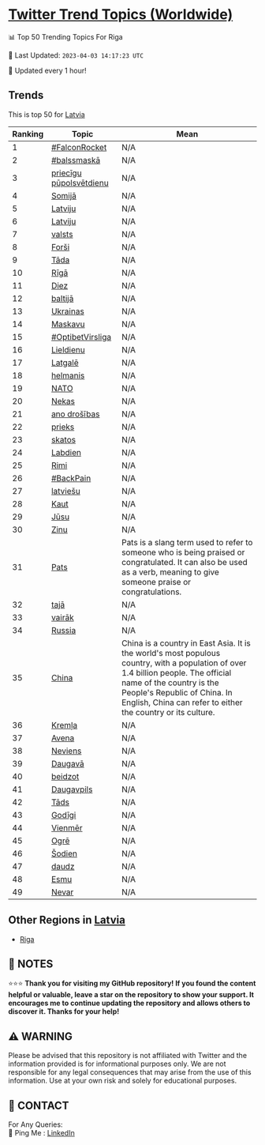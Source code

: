 [Twitter Trend Topics (Worldwide)](https://github.com/ErcinDedeoglu/Twitter-Trend-Topics)
==========


📊 Top 50 Trending Topics For Riga

📆 Last Updated: `2023-04-03 14:17:23 UTC`

🔧 Updated every 1 hour!


## Trends

This is top 50 for [Latvia](</Latvia>)

| Ranking | Topic | Mean |
| ------- | ------------ | ------------ |
| 1 | [#FalconRocket](http://twitter.com/search?q=%23FalconRocket) | N/A |
| 2 | [#balssmaskā](http://twitter.com/search?q=%23balssmask%c4%81) | N/A |
| 3 | [priecīgu pūpolsvētdienu](http://twitter.com/search?q=priec%c4%abgu+p%c5%abpolsv%c4%93tdienu) | N/A |
| 4 | [Somijā](http://twitter.com/search?q=Somij%c4%81) | N/A |
| 5 | [Latviju](http://twitter.com/search?q=Latviju) | N/A |
| 6 | [Latviju](http://twitter.com/search?q=Latviju) | N/A |
| 7 | [valsts](http://twitter.com/search?q=valsts) | N/A |
| 8 | [Forši](http://twitter.com/search?q=For%c5%a1i) | N/A |
| 9 | [Tāda](http://twitter.com/search?q=T%c4%81da) | N/A |
| 10 | [Rīgā](http://twitter.com/search?q=R%c4%abg%c4%81) | N/A |
| 11 | [Diez](http://twitter.com/search?q=Diez) | N/A |
| 12 | [baltijā](http://twitter.com/search?q=baltij%c4%81) | N/A |
| 13 | [Ukrainas](http://twitter.com/search?q=Ukrainas) | N/A |
| 14 | [Maskavu](http://twitter.com/search?q=Maskavu) | N/A |
| 15 | [#OptibetVirsliga](http://twitter.com/search?q=%23OptibetVirsliga) | N/A |
| 16 | [Lieldienu](http://twitter.com/search?q=Lieldienu) | N/A |
| 17 | [Latgalē](http://twitter.com/search?q=Latgal%c4%93) | N/A |
| 18 | [helmanis](http://twitter.com/search?q=helmanis) | N/A |
| 19 | [NATO](http://twitter.com/search?q=NATO) | N/A |
| 20 | [Nekas](http://twitter.com/search?q=Nekas) | N/A |
| 21 | [ano drošības](http://twitter.com/search?q=ano+dro%c5%a1%c4%abbas) | N/A |
| 22 | [prieks](http://twitter.com/search?q=prieks) | N/A |
| 23 | [skatos](http://twitter.com/search?q=skatos) | N/A |
| 24 | [Labdien](http://twitter.com/search?q=Labdien) | N/A |
| 25 | [Rimi](http://twitter.com/search?q=Rimi) | N/A |
| 26 | [#BackPain](http://twitter.com/search?q=%23BackPain) | N/A |
| 27 | [latviešu](http://twitter.com/search?q=latvie%c5%a1u) | N/A |
| 28 | [Kaut](http://twitter.com/search?q=Kaut) | N/A |
| 29 | [Jūsu](http://twitter.com/search?q=J%c5%absu) | N/A |
| 30 | [Zinu](http://twitter.com/search?q=Zinu) | N/A |
| 31 | [Pats](http://twitter.com/search?q=Pats) | Pats is a slang term used to refer to someone who is being praised or congratulated. It can also be used as a verb, meaning to give someone praise or congratulations. |
| 32 | [tajā](http://twitter.com/search?q=taj%c4%81) | N/A |
| 33 | [vairāk](http://twitter.com/search?q=vair%c4%81k) | N/A |
| 34 | [Russia](http://twitter.com/search?q=Russia) | N/A |
| 35 | [China](http://twitter.com/search?q=China) | China is a country in East Asia. It is the world's most populous country, with a population of over 1.4 billion people. The official name of the country is the People's Republic of China. In English, China can refer to either the country or its culture. |
| 36 | [Kremļa](http://twitter.com/search?q=Krem%c4%bca) | N/A |
| 37 | [Avena](http://twitter.com/search?q=Avena) | N/A |
| 38 | [Neviens](http://twitter.com/search?q=Neviens) | N/A |
| 39 | [Daugavā](http://twitter.com/search?q=Daugav%c4%81) | N/A |
| 40 | [beidzot](http://twitter.com/search?q=beidzot) | N/A |
| 41 | [Daugavpils](http://twitter.com/search?q=Daugavpils) | N/A |
| 42 | [Tāds](http://twitter.com/search?q=T%c4%81ds) | N/A |
| 43 | [Godīgi](http://twitter.com/search?q=God%c4%abgi) | N/A |
| 44 | [Vienmēr](http://twitter.com/search?q=Vienm%c4%93r) | N/A |
| 45 | [Ogrē](http://twitter.com/search?q=Ogr%c4%93) | N/A |
| 46 | [Šodien](http://twitter.com/search?q=%c5%a0odien) | N/A |
| 47 | [daudz](http://twitter.com/search?q=daudz) | N/A |
| 48 | [Esmu](http://twitter.com/search?q=Esmu) | N/A |
| 49 | [Nevar](http://twitter.com/search?q=Nevar) | N/A |



## Other Regions in [Latvia](</Latvia>)

* [Riga](</Latvia/Riga.md>)



## 📝 NOTES

⭐⭐⭐ **Thank you for visiting my GitHub repository! If you found the content helpful or valuable, leave a star on the repository to show your support. It encourages me to continue updating the repository and allows others to discover it. Thanks for your help!**


## ⚠️ WARNING

Please be advised that this repository is not affiliated with Twitter and the information provided is for informational purposes only. We are not responsible for any legal consequences that may arise from the use of this information. Use at your own risk and solely for educational purposes.


## 📨 CONTACT

 For Any Queries:  
            🏓 Ping Me : [LinkedIn](https://www.linkedin.com/in/ercindedeoglu/)
